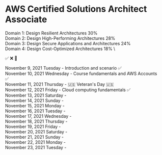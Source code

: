 # AWS Certified Solutions Architect Associate

Domain 1: Design Resilient Architectures 30% \
Domain 2: Design High-Performing Architectures 28% \
Domain 3: Design Secure Applications and Architectures 24% \
Domain 4: Design Cost-Optimized Architectures 18% \

✅ ❌ 🚧

November 9, 2021 Tuesday - Introduction and scenario ✅ \
November 10, 2021 Wednesday - Course fundamentals and AWS Accounts ✅ \
November 11, 2021 Thursday - 🇺🇸 Veteran's Day 🇺🇸 \
November 12, 2021 Friday - Cloud computing fundamentals ✅ \
November 13, 2021 Saturday - \
November 14, 2021 Sunday - \
November 15, 2021 Monday - \
November 16, 2021 Tuesday - \
November 17, 2021 Wednesday - \
November 18, 2021 Thursday - \
November 19, 2021 Friday - \
November 20, 2021 Saturday - \
November 21, 2021 Sunday - \
November 22, 2021 Monday - \
November 23, 2021 Tuesday -
